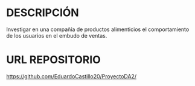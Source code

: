 # DESCRIPCIÓN
Investigar en una compañía de productos alimenticios el comportamiento de los usuarios en el embudo de ventas.
# URL REPOSITORIO
https://github.com/EduardoCastillo20/ProyectoDA2/
